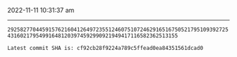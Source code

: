 2022-11-11 10:31:37 am

---

`2925827704459157621604126497235512460751072462916516750521795109392725431602179549916481203974592990921949417116582362513155`

`Latest commit SHA is: cf92cb28f9224a789c5ffead0ea84351561dcad0 `
